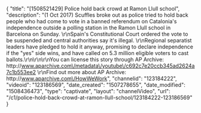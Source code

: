 {
    "title": "[1508521429] Police hold back crowd at Ramon Llull school",
    "description": "(1 Oct 2017) Scuffles broke out as police tried to hold back people who had come to vote in a banned referendum on Catalonia's independence outside a polling station in the Ramon Llull school in Barcelona on Sunday. \r\nSpain's Constitutional Court ordered the vote to be suspended and central authorities say it's illegal. \r\nRegional separatist leaders have pledged to hold it anyway, promising to declare independence if the \"yes\" side wins, and have called on 5.3 million eligible voters to cast ballots.\r\n\r\n\r\nYou can license this story through AP Archive: http:\/\/www.aparchive.com\/metadata\/youtube\/c692c7e20ccb345ad2624a7c1b553ee2 \r\nFind out more about AP Archive: http:\/\/www.aparchive.com\/HowWeWork",
    "channelid": "123184222",
    "videoid": "123186569",
    "date_created": "1507278655",
    "date_modified": "1508436473",
    "type": "captivate",
    "layout": "channelVideo",
    "url": "\/c1\/police-hold-back-crowd-at-ramon-llull-school\/123184222-123186569"
}